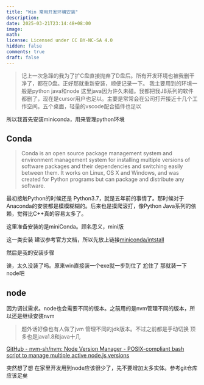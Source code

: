 ```yaml
---
title: "Win 常用开发环境安装"
description: 
date: 2025-03-21T23:14:48+08:00
image: 
math: 
license: Licensed under CC BY-NC-SA 4.0
hidden: false
comments: true
draft: false
---
```


> 记上一次急躁的我为了扩C盘直接抛弃了D盘后。所有开发环境也被我删干净了，都在D盘。正好那就重新安装，顺便记录一下。
> 我主要用到的环境一般是python java和node
> 这里java因为许久未碰。我都把我JB系列的软件都删了，现在是cursor用户也足以。主要是常常会在公司打开接近十几个工作空间。五个桌面，轻量的vscode配合插件也足以

所以我首先安装miniconda，用来管理python环境
## Conda

> Conda is an open source package management system and environment management system for installing multiple versions of software packages and their dependencies and switching easily between them. It works on Linux, OS X and Windows, and was created for Python programs but can package and distribute any software.

最初接触Python的时候还是 Python3.7，就是五年前的事情了。那时候对于Anaconda的安装都是模模糊糊的。后来也是摸爬滚打，像Python Java系列的依赖，觉得比C++真的容易太多了。

这里准备安装的是miniConda。顾名思义，mini版

这一类安装 建议参考官方文档，所以先放上链接[miniconda/intstall](https://www.anaconda.com/docs/getting-started/miniconda/install)

然后是我的安装步骤

诶，太久没装了吗。原来win直接装一个exe就一步到位了
尬住了
那就装一下node吧

## node

因为调试需求。node也会需要不同的版本。之前用的是nvm管理不同的版本，所以还是继续安装nvm

>题外话好像也有人做了jvm 管理不同的jdk版本。不过之前都是手动切换 顶多也是java1.8和java十几

[GitHub - nvm-sh/nvm: Node Version Manager - POSIX-compliant bash script to manage multiple active node.js versions](https://github.com/nvm-sh/nvm)

突然想了想 在家里开发用到node应该很少了，先不要增加太多实体。参考git仓库应该足矣